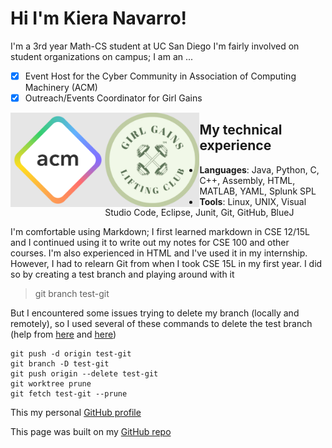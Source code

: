 # Hi I'm Kiera Navarro!

I'm a 3rd year Math-CS student at UC San Diego
I'm fairly involved on student organizations on campus; I am an ...
- [X] Event Host for the Cyber Community in Association of Computing Machinery (ACM)
- [X] Outreach/Events Coordinator for Girl Gains

<a href="https://acmucsd.com/"><img src="ACM.png" align="left" width="30%"></a>
<a href="https://www.instagram.com/girlgainsucsd/"><img src="GG.png" align="left" width="30%"></a>




## My technical experience

* **Languages**: Java, Python, C, C++, Assembly, HTML, MATLAB, YAML, Splunk SPL
* **Tools**: Linux, UNIX, Visual Studio Code, Eclipse, Junit, Git, GitHub, BlueJ 

I'm comfortable using Markdown; I first learned markdown in CSE 12/15L and I continued using it to write out my notes for CSE 100 and other courses. I'm also experienced in HTML and I've used it in my internship. <br>
However, I had to relearn Git from when I took CSE 15L in my first year. I did so by creating a test branch and playing around with it
> git branch test-git

But I encountered some issues trying to delete my branch (locally and remotely), so I used several of these commands to delete the test branch (help from [here](https://www.git-tower.com/learn/git/faq/delete-remote-branch) and [here](https://stackoverflow.com/questions/2003505/how-do-i-delete-a-git-branch-locally-and-remotely))
```
git push -d origin test-git
git branch -D test-git
git push origin --delete test-git
git worktree prune
git fetch test-git --prune
```

This my personal [GitHub profile](https://github.com/kieraliz)

This page was built on my [GitHub repo](https://github.com/kieraliz/cse110)
